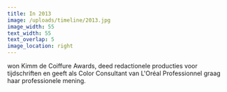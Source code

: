 ```yaml
---
title: In 2013
image: /uploads/timeline/2013.jpg
image_width: 55
text_width: 55
text_overlap: 5
image_location: right
---
```


won Kimm de Coiffure Awards, deed redactionele producties voor tijdschriften en geeft als Color Consultant van L'Oréal Professionnel graag haar professionele mening.
